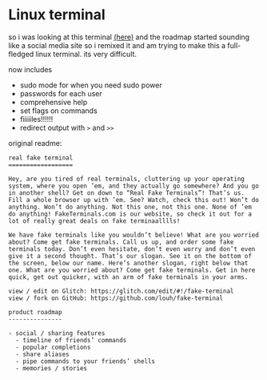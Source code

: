 # Linux terminal

so i was looking at this terminal [(here)](https://glitch.com/edit/#!/fake-terminal) and the roadmap started sounding like a social media site so i remixed it and am trying to make this a full-fledged linux terminal. its very difficult.

now includes

- sudo mode for when you need sudo power
- passwords for each user
- comprehensive help
- set flags on commands
- fiiiiiles!!!!!!
- redirect output with `>` and `>>`


original readme:

```
real fake terminal
==================

Hey, are you tired of real terminals, cluttering up your operating system, where you open ’em, and they actually go somewhere? And you go in another shell? Get on down to “Real Fake Terminals”! That’s us. Fill a whole browser up with ’em. See? Watch, check this out! Won’t do anything. Won’t do anything. Not this one, not this one. None of ’em do anything! FakeTerminals.com is our website, so check it out for a lot of really great deals on fake terminaalllls!

We have fake terminals like you wouldn’t believe! What are you worried about? Come get fake terminals. Call us up, and order some fake terminals today. Don’t even hesitate, don’t even worry and don’t even give it a second thought. That’s our slogan. See it on the bottom of the screen, below our name. Here’s another slogan, right below that one. What are you worried about? Come get fake terminals. Get in here quick, get out quicker, with an arm of fake terminals in your arms.

view / edit on Glitch: https://glitch.com/edit/#!/fake-terminal
view / fork on GitHub: https://github.com/louh/fake-terminal

product roadmap
---------------

- social / sharing features
  - timeline of friends’ commands
  - popular completions
  - share aliases
  - pipe commands to your friends’ shells
  - memories / stories
```
